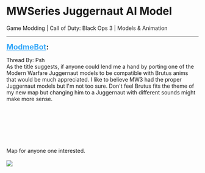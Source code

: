 # MWSeries Juggernaut AI Model
Game Modding | Call of Duty: Black Ops 3 | Models & Animation

---
<strong style="font-size: 1.4em;"><span style="text-decoration: underline;text-decoration-color: #34a7f9;"><span style="color:#34a7f9;">ModmeBot</span></span>:</strong>

<p>Thread By: Psh<br />As the title suggests, if anyone could lend me a hand by porting one of the Modern Warfare Juggernaut models to be compatible with Brutus anims that would be much appreciated. I like to believe MW3 had the proper Juggernaut models but I&#39;m not too sure. Don&#39;t feel Brutus fits the theme of my new map but changing him to a Juggernaut with different sounds might make more sense.<br /> <br /> <br /> <br /> <br /> <br /> <br /> <br />Map for anyone one interested.<br /> <br /><img style="max-width: 500px;" src="https://i.imgur.com/PnsO0rc.jpg"></p>
